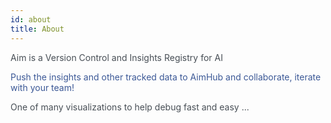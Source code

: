 ```yaml
---
id: about
title: About
---
```

<span style="color:#484f56">Aim is a Version Control and Insights Registry for AI </span>

<span style="color:#3b5896">Push the insights and other tracked data to AimHub and collaborate, iterate with your team!</span>

<span style="color:#484f56">One of many visualizations to help debug fast and easy ...</span>


